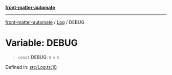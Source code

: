 [**front-matter-automate**](../../README.md)

***

[front-matter-automate](../../modules.md) / [Log](../README.md) / DEBUG

# Variable: DEBUG

> `const` **DEBUG**: `5` = `5`

Defined in: [src/Log.ts:10](https://github.com/Christian-Me/folder-to-tags-plugin/blob/c4f3804089f2bfe27979efdfa349dd5a9da04cc5/src/Log.ts#L10)
